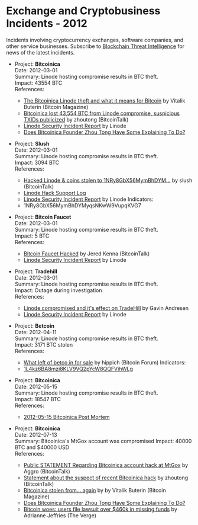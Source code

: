 Exchange and Cryptobusiness Incidents - 2012
============================================

Incidents involving cryptocurrency exchanges, software companies, and other service businesses. Subscribe to [Blockchain Threat Intelligence](https://blockthreat.substack.com/) for news of the latest incidents.

* Project: **Bitcoinica**  
  Date: 2012-03-01  
  Summary: Linode hosting compromise results in BTC theft.  
  Impact: 43554 BTC  
  References:  
    * [The Bitcoinica Linode theft and what it means for Bitcoin](https://bitcoinmagazine.com/business/the-bitcoinica-linode-theft-and-what-it-means-for-bitcoin-1330805009) by Vitalik Buterin (Bitcoin Magazine)
    * [Bitcoinica lost 43,554 BTC from Linode compromise, suspicious TXIDs publicized](https://bitcointalk.org/index.php?topic=66979.0) by zhoutong (BitcoinTalk)
    * [Linode Security Incident Report](https://web.archive.org/web/20120302143922/http://status.linode.com/2012/03/manager-security-incident.html) by Linode
    * [Does Bitcoinica Founder Zhou Tong Have Some Explaining To Do?](https://www.ccn.com/bitcoinica-founder-zhou-tong-explaining/)

* Project: **Slush**  
  Date: 2012-03-01  
  Summary: Linode hosting compromise results in BTC theft.  
  Impact: 3094 BTC  
  References:  
    * [Hacked Linode & coins stolen to 1NRy8GbX56MymBhDYM...](https://bitcointalk.org/index.php?topic=66916.0) by slush (BitcoinTalk)
    * [Linode Hack Support Log](https://pastebin.com/UW7iT5fj)
    * [Linode Security Incident Report](https://web.archive.org/web/20120302143922/http://status.linode.com/2012/03/manager-security-incident.html) by Linode
  Indicators:
    * 1NRy8GbX56MymBhDYMyqsNKwW9VupqKVG7

* Project: **Bitcoin Faucet**  
  Date: 2012-03-01  
  Summary: Linode hosting compromise results in BTC theft.  
  Impact: 5 BTC  
  References:  
    * [Bitcoin Faucet Hacked](https://bitcointalk.org/index.php?topic=67022.0) by Jered Kenna (BitcoinTalk)
    * [Linode Security Incident Report](https://web.archive.org/web/20120302143922/http://status.linode.com/2012/03/manager-security-incident.html) by Linode


* Project: **Tradehill**  
  Date: 2012-03-01  
  Summary: Linode hosting compromise results in BTC theft.  
  Impact: Outage during investigation  
  References:  
    * [Linode compromised and it's effect on TradeHill](https://gavintech.blogspot.com/2012/03/bitcoin-faucet-hacked.html) by Gavin Andresen
    * [Linode Security Incident Report](https://web.archive.org/web/20120302143922/http://status.linode.com/2012/03/manager-security-incident.html) by Linode

* Project: **Betcoin**  
  Date: 2012-04-11  
  Summary: Linode hosting compromise results in BTC theft.  
  Impact: 3171 BTC stolen  
  References:  
    * [What left of betco.in for sale](https://bitcointalk.org/index.php?topic=82100.0) by hippich (Bitcoin Forum)
  Indicators:
    * [1L4kz6BA8mzi8KLV9VQ2pYcW8QQFVihWLg](https://blockchair.com/bitcoin/address/1L4kz6BA8mzi8KLV9VQ2pYcW8QQFVihWLg)

* Project: **Bitcoinica**  
  Date: 2012-05-15  
  Summary: Linode hosting compromise results in BTC theft.  
  Impact: 18547 BTC  
  References:  
    * [2012-05-15 Bitcoinica Post Mortem](https://web.archive.org/web/20120613023839/https://bitcoinica.com/)

* Project: **Bitcoinica**  
  Date: 2012-07-13  
  Summary: Bitcoinica's MtGox account was compromised
  Impact: 40000 BTC and $40000 USD  
  References:  
    * [Public STATEMENT Regarding Bitcoinica account hack at MtGox](https://bitcointalk.org/index.php?topic=95738.0) by Aggro (BitcoinTalk)
    * [Statement about the suspect of recent Bitcoinica hack](https://bitcointalk.org/index.php?topic=95795.0) by zhoutong (BitcoinTalk)
    * [Bitcoinica stolen from... again](https://bitcoinmagazine.com/business/bitcoinica-stolen-from-again) by by Vitalik Buterin (Bitcoin Magazine)
    * [Does Bitcoinica Founder Zhou Tong Have Some Explaining To Do?](https://www.ccn.com/bitcoinica-founder-zhou-tong-explaining/)
    * [Bitcoin woes: users file lawsuit over $460k in missing funds](https://www.theverge.com/2012/8/10/3233711/second-bitcoin-lawsuit-is-filed-in-california) by Adrianne Jeffries (The Verge)